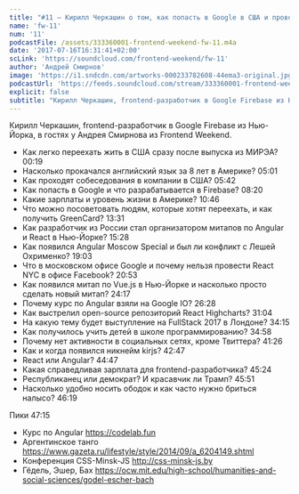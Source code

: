 ```yaml
---
title: "#11 – Кирилл Черкашин о том, как попасть в Google в США и проводить курсы по Angular"
name: 'fw-11'
num: '11'
podcastFile: /assets/333360001-frontend-weekend-fw-11.m4a
date: '2017-07-16T16:31:41+02:00'
scLink: 'https://soundcloud.com/frontend-weekend/fw-11'
author: 'Андрей Смирнов'
image: 'https://i1.sndcdn.com/artworks-000233782608-44ema3-original.jpg'
podcastUrl: 'https://feeds.soundcloud.com/stream/333360001-frontend-weekend-fw-11.m4a'
explicit: false
subtitle: "Кирилл Черкашин, frontend-разработчик в Google Firebase из Нью-Йорка, в гостях у Андрея Смирнова из Frontend Weekend."
---
```

Кирилл Черкашин, frontend-разработчик в Google Firebase из Нью-Йорка, в гостях у Андрея Смирнова из Frontend Weekend.

- Как легко переехать жить в США сразу после выпуска из МИРЭА? <timecode>00:19</timecode>
- Насколько прокачался английский язык за 8 лет в Америке? <timecode>05:01</timecode>
- Как проходят собеседования в компании в США? <timecode>05:42</timecode>
- Как попасть в Google и что разрабатывается в Firebase? <timecode>08:20</timecode>
- Какие зарплаты и уровень жизни в Америке? <timecode>10:46</timecode>
- Что можно посоветовать людям, которые хотят переехать, и как получить GreenCard? <timecode>13:31</timecode>
- Как разработчик из России стал организатором митапов по Angular и React в Нью-Йорке? <timecode>15:28</timecode>
- Как появился Angular Moscow Special и был ли конфликт с Лешей Охрименко? <timecode>19:03</timecode>
- Что в московском офисе Google и почему нельзя провести React NYC в офисе Facebook? <timecode>20:53</timecode>
- Как появился митап по Vue.js в Нью-Йорке и насколько просто сделать новый митап? <timecode>24:17</timecode>
- Почему курс по Angular взяли на Google IO? <timecode>26:28</timecode>
- Как выстрелил open-source репозиторий React Highcharts? <timecode>31:04</timecode>
- На какую тему будет выступление на FullStack 2017 в Лондоне? <timecode>34:15</timecode>
- Как получилось учить детей в школе программированию? <timecode>34:58</timecode>
- Почему нет активности в социальных сетях, кроме Твиттера? <timecode>41:26</timecode>
- Как и когда появился никнейм kirjs? <timecode>42:47</timecode>
- React или Angular? <timecode>44:47</timecode>
- Какая справедливая зарплата для frontend-разработчика? <timecode>45:24</timecode>
- Республиканец или демократ? И красавчик ли Трамп? <timecode>45:51</timecode>
- Насколько удобно носить ободок и как часто нужно бриться налысо? <timecode>46:19</timecode>

Пики <timecode>47:15</timecode>
- Курс по Angular https://codelab.fun
- Аргентинское танго https://www.gazeta.ru/lifestyle/style/2014/09/a_6204149.shtml
- Конференция CSS-Minsk-JS http://css-minsk-js.by
- Гёдель, Эшер, Бах https://ocw.mit.edu/high-school/humanities-and-social-sciences/godel-escher-bach